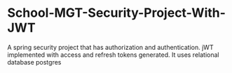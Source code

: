 # School-MGT-Security-Project-With-JWT
 A spring security project that has authorization and authentication.
 jWT implemented with access and refresh tokens generated.
 It uses relational database postgres
 
